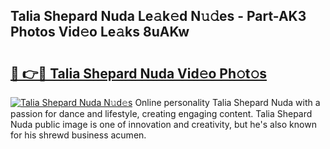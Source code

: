 ## Talia Shepard Nuda Le𝚊k𝚎d N𝚞𝚍es - Part-AK3 Photos Vid𝚎o Le𝚊ks 8uAKw

# <h2><a href="http://fbc7e9.evod.top/?m=Talia+Shepard+Nuda">🔗 👉🔴 Talia Shepard Nuda Vid𝚎o Ph𝚘t𝚘s</a></h2>

[![Talia Shepard Nuda N𝚞d𝚎s](https://i.imgur.com/8V9OHl7.gif)](http://fbc7e9.evod.top/?m=Talia+Shepard+Nuda)
Online personality Talia Shepard Nuda with a passion for dance and lifestyle, creating engaging content. Talia Shepard Nuda public image is one of innovation and creativity, but he's also known for his shrewd business acumen. 
